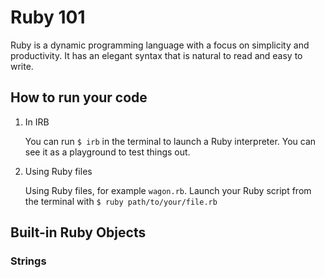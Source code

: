 # Ruby 101

Ruby is a dynamic programming language with a focus on simplicity and productivity. It has an elegant syntax that is natural to read and easy to write.

## How to run your code

1. In IRB

   You can run `$ irb` in the terminal to launch a Ruby interpreter. You can see it as a playground to test things out.

2. Using Ruby files

   Using Ruby files, for example `wagon.rb`. Launch your Ruby script from the terminal with `$ ruby path/to/your/file.rb`

## Built-in Ruby Objects

### Strings

